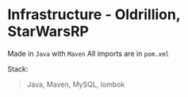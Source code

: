 # Infrastructure - Oldrillion, StarWarsRP

Made in `Java` with `Maven`
All imports are in `pom.xml`

Stack:
> Java, Maven, MySQL, lombok
